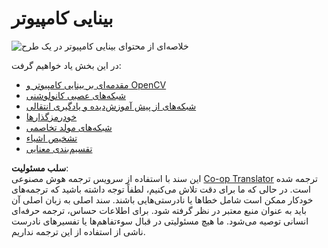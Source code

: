 <!--
CO_OP_TRANSLATOR_METADATA:
{
  "original_hash": "58a52f000089c1d8906a4daa4ab1169b",
  "translation_date": "2025-08-24T10:24:54+00:00",
  "source_file": "lessons/4-ComputerVision/README.md",
  "language_code": "fa"
}
-->
# بینایی کامپیوتر

![خلاصه‌ای از محتوای بینایی کامپیوتر در یک طرح](../../../../lessons/sketchnotes/ai-computervision.png)

در این بخش یاد خواهیم گرفت:

* [مقدمه‌ای بر بینایی کامپیوتر و OpenCV](06-IntroCV/README.md)
* [شبکه‌های عصبی کانولوشنی](07-ConvNets/README.md)
* [شبکه‌های از پیش آموزش‌دیده و یادگیری انتقالی](08-TransferLearning/README.md) 
* [خودرمزگذارها](09-Autoencoders/README.md)
* [شبکه‌های مولد تخاصمی](10-GANs/README.md)
* [تشخیص اشیاء](11-ObjectDetection/README.md)
* [تقسیم‌بندی معنایی](12-Segmentation/README.md)

**سلب مسئولیت**:  
این سند با استفاده از سرویس ترجمه هوش مصنوعی [Co-op Translator](https://github.com/Azure/co-op-translator) ترجمه شده است. در حالی که ما برای دقت تلاش می‌کنیم، لطفاً توجه داشته باشید که ترجمه‌های خودکار ممکن است شامل خطاها یا نادرستی‌هایی باشند. سند اصلی به زبان اصلی آن باید به عنوان منبع معتبر در نظر گرفته شود. برای اطلاعات حساس، ترجمه حرفه‌ای انسانی توصیه می‌شود. ما هیچ مسئولیتی در قبال سوءتفاهم‌ها یا تفسیرهای نادرست ناشی از استفاده از این ترجمه نداریم.
